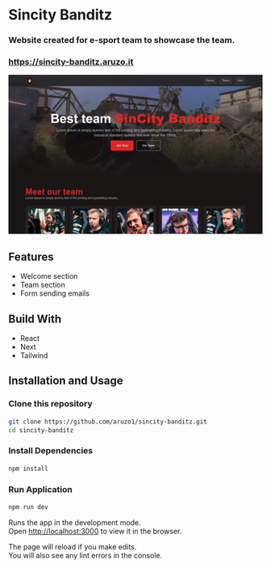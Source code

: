 # Sincity Banditz

### Website created for e-sport team to showcase the team.

### https://sincity-banditz.aruzo.it

![preview](./images/preview.png)

## Features
- Welcome section 
- Team section 
- Form sending emails

## Build With

- React
- Next
- Tailwind

## Installation and Usage

### Clone this repository

```bash
git clone https://github.com/aruzo1/sincity-banditz.git
cd sincity-banditz
```

### Install Dependencies

```bash
npm install
```

### Run Application

```bash
npm run dev
```

Runs the app in the development mode.\
Open [http://localhost:3000](http://localhost:3000) to view it in the browser.

The page will reload if you make edits.\
You will also see any lint errors in the console.
